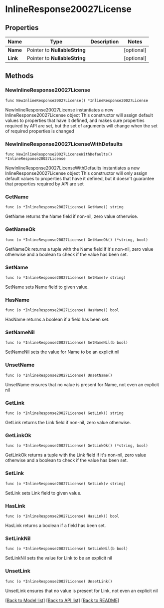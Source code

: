 # InlineResponse20027License

## Properties

Name | Type | Description | Notes
------------ | ------------- | ------------- | -------------
**Name** | Pointer to **NullableString** |  | [optional] 
**Link** | Pointer to **NullableString** |  | [optional] 

## Methods

### NewInlineResponse20027License

`func NewInlineResponse20027License() *InlineResponse20027License`

NewInlineResponse20027License instantiates a new InlineResponse20027License object
This constructor will assign default values to properties that have it defined,
and makes sure properties required by API are set, but the set of arguments
will change when the set of required properties is changed

### NewInlineResponse20027LicenseWithDefaults

`func NewInlineResponse20027LicenseWithDefaults() *InlineResponse20027License`

NewInlineResponse20027LicenseWithDefaults instantiates a new InlineResponse20027License object
This constructor will only assign default values to properties that have it defined,
but it doesn't guarantee that properties required by API are set

### GetName

`func (o *InlineResponse20027License) GetName() string`

GetName returns the Name field if non-nil, zero value otherwise.

### GetNameOk

`func (o *InlineResponse20027License) GetNameOk() (*string, bool)`

GetNameOk returns a tuple with the Name field if it's non-nil, zero value otherwise
and a boolean to check if the value has been set.

### SetName

`func (o *InlineResponse20027License) SetName(v string)`

SetName sets Name field to given value.

### HasName

`func (o *InlineResponse20027License) HasName() bool`

HasName returns a boolean if a field has been set.

### SetNameNil

`func (o *InlineResponse20027License) SetNameNil(b bool)`

 SetNameNil sets the value for Name to be an explicit nil

### UnsetName
`func (o *InlineResponse20027License) UnsetName()`

UnsetName ensures that no value is present for Name, not even an explicit nil
### GetLink

`func (o *InlineResponse20027License) GetLink() string`

GetLink returns the Link field if non-nil, zero value otherwise.

### GetLinkOk

`func (o *InlineResponse20027License) GetLinkOk() (*string, bool)`

GetLinkOk returns a tuple with the Link field if it's non-nil, zero value otherwise
and a boolean to check if the value has been set.

### SetLink

`func (o *InlineResponse20027License) SetLink(v string)`

SetLink sets Link field to given value.

### HasLink

`func (o *InlineResponse20027License) HasLink() bool`

HasLink returns a boolean if a field has been set.

### SetLinkNil

`func (o *InlineResponse20027License) SetLinkNil(b bool)`

 SetLinkNil sets the value for Link to be an explicit nil

### UnsetLink
`func (o *InlineResponse20027License) UnsetLink()`

UnsetLink ensures that no value is present for Link, not even an explicit nil

[[Back to Model list]](../README.md#documentation-for-models) [[Back to API list]](../README.md#documentation-for-api-endpoints) [[Back to README]](../README.md)


